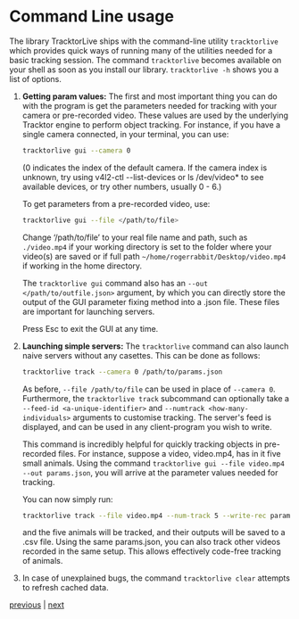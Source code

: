 # Command Line usage

The library TracktorLive ships with the command-line utility `tracktorlive`
which provides quick ways of running many of the utilities needed for a basic
tracking session. 
The command `tracktorlive` becomes available on your shell as soon as you
install our library. `tracktorlive -h` shows you a list of options. 

1. **Getting param values:** The first and most important
thing you can do with the program is get the parameters needed for tracking with
your camera or pre-recorded video. 
These values are used by the underlying Tracktor engine to perform object
tracking.
For instance, if you have a single camera
connected, in your terminal, you can use:

    ```bash
    tracktorlive gui --camera 0
    ```

    (0 indicates the index of the default camera. If the camera index is
    unknown, try using v4l2-ctl --list-devices or ls /dev/video* to see
    available devices, or try other numbers, usually 0 - 6.)

    To get parameters from a pre-recorded video, use:

    ```bash
    tracktorlive gui --file </path/to/file>
    ```

    Change ‘/path/to/file’ to your real file name and path, such as
    `./video.mp4`
    if your working directory is set to the folder where your video(s) are saved
        or if full path `~/home/rogerrabbit/Desktop/video.mp4` if working in the
        home directory.

    The `tracktorlive gui` command also has an `--out </path/to/outfile.json>`
    argument, by which you can directly store the output of the GUI parameter fixing
    method into a .json file. These files are important for launching servers.

    Press Esc to exit the GUI at any time.

2. **Launching simple servers:** The `tracktorlive` command can also launch
   naive servers without any casettes. This can be done as follows:

   ```bash
   tracktorlive track --camera 0 /path/to/params.json
   ```

    As before, `--file /path/to/file` can be used in place of `--camera 0`.
    Furthermore, the `tracktorlive track` subcommand can optionally take
    a `--feed-id <a-unique-identifier>` and `--numtrack <how-many-individuals>` arguments to
    customise tracking. The server's feed is displayed, and can be used in any
    client-program you wish to write.

    This command is incredibly helpful for quickly tracking objects in
    pre-recorded files. For instance, suppose a video, video.mp4, has in it five
    small animals. Using the command `tracktorlive gui --file video.mp4 --out params.json`, you
    will arrive at the parameter values needed for tracking.

    You can now simply run:

    ```bash
    tracktorlive track --file video.mp4 --num-track 5 --write-rec params.json
    ```

    and the five animals will be tracked, and their outputs will be saved to a
    .csv file. Using the same params.json, you can also track other videos
    recorded in the same setup. This allows effectively code-free tracking of
    animals.

3. In case of unexplained bugs, the command `tracktorlive clear` attempts to
   refresh cached data.

[previous](03-installation.md) | [next](05-core-concepts.md)
